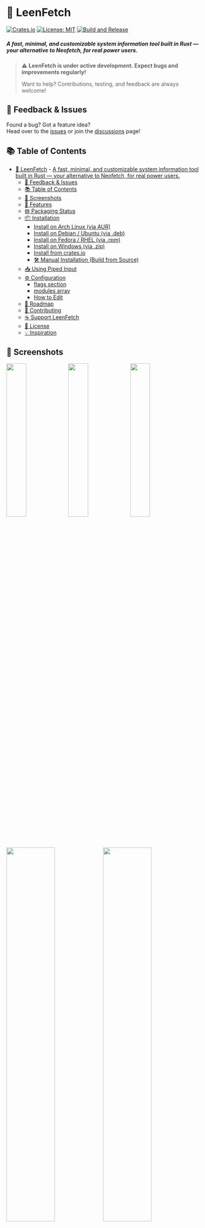 # 🧠 LeenFetch

[![Crates.io](https://img.shields.io/crates/v/leenfetch)](https://crates.io/crates/leenfetch)
[![License: MIT](https://img.shields.io/badge/License-MIT-blue.svg)](LICENSE)
[![Build and Release](https://github.com/drunkleen/leenfetch/actions/workflows/release.yml/badge.svg)](https://github.com/drunkleen/leenfetch/actions/workflows/release.yml)



<!-- > 🌐 Available in: [English](#) | [فارسی](./readme/README-fa.md) | [Русский](./readme/README-ru.md) | [中文](./readme/README-zh.md)
**** -->


##### A fast, minimal, and customizable system information tool built in Rust — your alternative to Neofetch, for real power users.


> ⚠️ **LeenFetch is under active development. Expect bugs and improvements regularly!**
>
> Want to help? Contributions, testing, and feedback are always welcome!



## 💬 Feedback & Issues

Found a bug? Got a feature idea?  
Head over to the [issues](https://github.com/drunkleen/leenfetch/issues) or join the [discussions](https://github.com/drunkleen/leenfetch/discussions) page!


## 📚 Table of Contents

- [🧠 LeenFetch](#-leenfetch)
        - [A fast, minimal, and customizable system information tool built in Rust — your alternative to Neofetch, for real power users.](#a-fast-minimal-and-customizable-system-information-tool-built-in-rust--your-alternative-to-neofetch-for-real-power-users)
  - [💬 Feedback \& Issues](#-feedback--issues)
  - [📚 Table of Contents](#-table-of-contents)
  - [📸 Screenshots](#-screenshots)
  - [🚀 Features](#-features)
  - [▨ Packaging Status](#-packaging-status)
  - [📦 Installation](#-installation)
    - [Install on Arch Linux (via AUR)](#install-on-arch-linux-via-aur)
    - [Install on Debian / Ubuntu (via .deb)](#install-on-debian--ubuntu-via-deb)
    - [Install on Fedora / RHEL (via .rpm)](#install-on-fedora--rhel-via-rpm)
    - [Install on Windows (via .zip)](#install-on-windows-via-zip)
    - [Install from crates.io](#install-from-cratesio)
    - [🛠️ Manual Installation (Build from Source)](#️-manual-installation-build-from-source)
  - [📥 Using Piped Input](#-using-piped-input)
  - [⚙️ Configuration](#️-configuration)
    - [flags section](#flags-section)
    - [modules array](#modules-array)
    - [How to Edit](#how-to-edit)
  - [🎯 Roadmap](#-roadmap)
  - [🤝 Contributing](#-contributing)
  - [☕ Support LeenFetch](#-support-leenfetch)
  - [📄 License](#-license)
  - [💡 Inspiration](#-inspiration)


## 📸 Screenshots

<img src="./assets/TokyoNight.png" width="32%" /><img src="./assets/SandStorm.png" width="32%" /><img src="./assets/Aura.png" width="32%" />

<img src="./assets/debian.jpg" width="50%" /><img src="./assets/windows.jpg" width="50%" />
<!-- <img src="./assets/ubuntu.jpg" width="50%" /><img src="./assets/windows10.jpg" width="50%" /> -->
<img src="./assets/cowsay.jpg" width="50%" /><img src="./assets/custom.jpg" width="50%" />


## 🚀 Features

- ⚡ Blazing fast startup thanks to Rust
- 🎨 Customizable output layout with colorized terminal output
- 🧩 Modular design — enable or disable components via config
- 💾 Smart defaults but easily extendable
- 📦 Detects installed packages, shell, GPU, DE/WM, and more
- 🖼️ Custom ASCII art support and override via config
- 🎨 Supports theme-based color profiles (`ascii_colors=distro`, etc.)
- 🔌 Single JSONC config: `~/.config/leenfetch/config.jsonc`
- 🧵 Accepts piped ASCII input — use `fortune | cowsay | leenfetch` for dynamic text logos


## ▨ Packaging Status

[![Repository status](https://repology.org/badge/vertical-allrepos/leenfetch.svg)](https://repology.org/project/leenfetch/versions)


## 📦 Installation


### Install on Arch Linux (via AUR)

If you're on Arch Linux or an Arch-based distribution (like Manjaro), you can install LeenFetch from the AUR using an AUR helper like [`yay`](https://github.com/Jguer/yay):

```bash
yay -S leenfetch
```
or

```bash
git clone https://aur.archlinux.org/leenfetch.git
cd leenfetch
makepkg -si
```



### Install on Debian / Ubuntu (via .deb)

If you're on Debian, Ubuntu, or a Debian-based distribution, you can download and install the `.deb` package from the [GitHub Releases](https://github.com/drunkleen/leenfetch/releases):

- AMD64 (x86_64)
```bash
wget https://github.com/drunkleen/leenfetch/releases/download/v0.2.1/leenfetch-v0.2.1-debian-x86_64.deb
sudo dpkg -i leenfetch-*.deb
```


- AArch64 (ARM64)
```bash
wget https://github.com/drunkleen/leenfetch/releases/download/v0.2.1/leenfetch-v0.2.1-debian-aarch64.deb
sudo dpkg -i leenfetch-*.deb
```

---

### Install on Fedora / RHEL (via .rpm)

If you're using Fedora, RHEL, or another RPM-based distro, you can install LeenFetch using the `.rpm` file from [GitHub Releases](https://github.com/drunkleen/leenfetch/releases):

- AMD64 (x86_64)
```bash
wget https://github.com/drunkleen/leenfetch/releases/download/v0.2.1/leenfetch-v0.2.1-REHL-x86_64.rpm
sudo rpm -i leenfetch-*.rpm
```

---

### Install on Windows (via .zip)

If you're on Windows, download the latest `.zip` from the [GitHub Releases](https://github.com/drunkleen/leenfetch/releases):

powershell:

- AMD64 (x86_64)
```powershell
Invoke-WebRequest -Uri "https://github.com/drunkleen/leenfetch/releases/download/v0.2.1/leenfetch-v0.2.1-windows-x86_64.zip" -OutFile "leenfetch-win.zip"
Expand-Archive .\leenfetch-win.zip -DestinationPath .

.\leenfetch-v0.2.1-windows-x86_64.exe
```

> Make sure you're in the same directory as `leenfetch.exe` when running the command.

---

### Install from crates.io

Make sure you have [Rust & Cargo](https://rustup.rs/) installed:

```bash
cargo install leenfetch
````

After that, just run:

```bash
leenfetch
```

If you hit issues with `PATH`, try adding `~/.cargo/bin` to your shell:

```bash
export PATH="$HOME/.cargo/bin:$PATH"
```

---

### 🛠️ Manual Installation (Build from Source)

```bash
git clone https://github.com/drunkleen/leenfetch.git
cd leenfetch
cargo build --release
```

Add to PATH:

```bash
cp target/release/leenfetch ~/.local/bin/
```

Then run:

```bash
leenfetch
```

---

## 📥 Using Piped Input

LeenFetch can accept piped input to use as the ASCII logo.

This allows you to create dynamic, fun logos on the fly using other command-line tools.

**Examples:**

```bash
echo "Rustacean" | leenfetch
```

```bash
fortune | cowsay | leenfetch
```

LeenFetch will detect piped input via `stdin` and render the ASCII art above your system information.

If no piped input is provided, it will fall back to your configured or auto-detected ASCII art.


---

## ⚙️ Configuration

On first run, LeenFetch writes a single `config.jsonc` file to your configuration directory:

```bash
# Linux
~/.config/leenfetch/config.jsonc

# Windows
C:\Users\<username>\AppData\Roaming\leenfetch\config.jsonc
```

The file uses JSON with comments (JSONC), so you can keep inline explanations next to your settings. It combines the previous trio of files into a single document with clear sections:

- `flags` — Display and formatting toggles.
- `modules` *(alias `layout`)* — Output order, headings, and custom rows.
- *(optional)* `logo` — Override ASCII art source or padding. Omitted keys fall back to defaults.

### flags section

The `flags` object fine-tunes how each block is rendered. Values shown below match the generated defaults; unset keys fall back to the same defaults internally.

| Key | Allowed values | Default | What it controls |
| --- | --- | --- | --- |
| `ascii_distro` | `"auto"` or distro name | `"auto"` | ASCII art selection. Piped input always overrides this. |
| `ascii_colors` | `"distro"` or comma list of color indices | `"distro"` | Palette for ASCII art and color swatches. |
| `custom_ascii_path` | `""` or path | `""` | Custom ASCII art file. Leave empty for bundled art. |
| `battery_display` | `"off"`, `"bar"`, `"infobar"`, `"barinfo"` | `"off"` | Battery meter style (or disable entirely). |
| `color_blocks` | string glyph | `"●"` | Character(s) used for the 16-color preview. |
| `cpu_brand` | `true` / `false` | `true` | Prefix CPU model with the vendor name. |
| `cpu_cores` | `true` / `false` | `true` | Show total core/thread counts. |
| `cpu_frequency` | `true` / `false` | `true` | Include advertised CPU frequency. |
| `cpu_speed` | `true` / `false` | `true` | Include current CPU speed reading. |
| `cpu_temp` | `"C"` / `"F"` | `"C"` | Temperature unit. Any other value skips conversion. |
| `cpu_show_temp` | `true` / `false` | `false` | Toggle CPU temperature output entirely. |
| `de_version` | `true` / `false` | `true` | Append desktop-environment version. |
| `distro_display` | `name`, `name_version`, `name_arch`, `name_model`, `name_model_version`, `name_model_arch`, `name_model_version_arch` | `"name"` | Level of OS detail shown in the distro line. |
| `disk_display` | `info`, `percentage`, `infobar`, `barinfo`, `bar` | `"info"` | Disk usage presentation for each mount. |
| `disk_subtitle` | `name`, `dir`, `none`, `mount` | `"dir"` | Label used alongside disk usage. |
| `memory_percent` | `true` / `false` | `true` | Add percentage to the memory line. |
| `memory_unit` | `kib`, `mib`, `gib` | `"mib"` | Preferred memory units. |
| `package_managers` | `off`, `on`, `tiny` | `"tiny"` | Package counter verbosity. |
| `refresh_rate` | `true` / `false` | `true` | Append monitor refresh rate where available. |
| `shell_path` | `true` / `false` | `false` | Print full shell path instead of name only. |
| `shell_version` | `true` / `false` | `true` | Append shell version. |
| `uptime_shorthand` | `full`, `tiny`, `seconds` | `"tiny"` | Uptime formatting style. |
| `os_age_shorthand` | `full`, `tiny`, `seconds` | `"tiny"` | OS install age formatting style. |

> ℹ️  Piped input (for example `fortune | cowsay | leenfetch`) replaces the ASCII logo regardless of `ascii_distro` or `custom_ascii_path`.

Here is a compact example that shortens durations and hides temperature and refresh-rate extras:

```jsonc
{
  "flags": {
    "uptime_shorthand": "tiny",
    "cpu_show_temp": false,
    "refresh_rate": false,
    "package_managers": "on"
  }
}
```

### logo section (optional)

Use the `logo` object to point to custom ASCII art or adjust how the bundled ASCII art is padded. When `type` is `"file"` the `source` path behaves just like `custom_ascii_path`.

```jsonc
{
  "logo": {
    "type": "file",
    "source": "~/.config/leenfetch/branding/about.txt",
    "padding": { "top": 2, "right": 6, "left": 0 }
  }
}
```

### modules array

The `modules` array (also accepted as `layout`) controls rendering order. Entries can be a literal string (`"break"` inserts an empty spacer) or an object describing a module. Objects accept a `type` (collector name such as `titles`, `distro`, `os_age`, `uptime`, etc.) and optional properties like `key` for the label or `format` for custom text.

```jsonc
{
  "modules": [
    "break",
    { "type": "custom", "format": "== System ==" },
    { "type": "titles", "key": "User" },
    { "type": "distro", "key": "Distro" },
    { "type": "cpu", "key": "CPU" },
    { "type": "memory", "key": "Memory" },
    { "type": "colors", "key": "" }
  ]
}
```

Rearrange, duplicate, or remove entries to customize your output. Insert `"break"` wherever you want an empty spacer line.

---

### How to Edit

- Open `config.jsonc` in your favorite text editor.
- Read the inline comments for a full explanation of every option.
- Change values as you like, save, and re-run `leenfetch` to see your changes.

For advanced details, see the comments in `config.jsonc` or check the [wiki](https://github.com/drunkleen/leenfetch/wiki) (if available).

### CLI overrides

Need a temporary tweak for screenshots or testing? LeenFetch now mirrors most `flags` settings on the CLI so you can adjust the output without touching `config.jsonc`.

- `--config <path>` loads an alternate JSONC file. `--no-config` ignores files altogether and runs with the built-in defaults.
- ASCII controls: `--ascii_distro <name>`, `--ascii_colors <list>`, `--custom_ascii_path <file>`, and `--color-blocks <glyph>`.
- Formatting knobs: `--battery-display`, `--disk-display`, `--disk-subtitle`, `--memory-unit`, `--packages`, `--uptime`, `--os-age`, `--distro-display`, `--cpu-temp-unit`.
- Layout helpers: `--only cpu,memory,shell` renders just the listed modules; `--hide gpu` removes modules from the current layout.
- Boolean toggles come in pairs—use `--cpu-speed` / `--no-cpu-speed`, `--shell-path` / `--no-shell-path`, `--memory-percent` / `--no-memory-percent`, etc., for quick on/off control of individual fields.

Run `leenfetch --help` to see the complete list of overrides.

## 🎯 Roadmap

| Feature                     | Status        |
| --------------------------- | ------------- |
| Base module system          | ✅ Done       |
| Config file loader          | ✅ Done       |
| Custom layout tags          | ✅ Done       |
| GPU/CPU/Mem/DE/WM detection | ✅ Done       |
| Linux support               | ✅ Done       |
| Windows support             | ✅ Done       |
| Multi-Threading             | ✅ Done    |
| CLI override options        | 🔁 Basic      |
| ASCII art & theming         | 🔁 Basic      |
| Plugin/module system        | ❓ Maybe      |
| Fetch info over SSH         | ❓ Maybe      |

---

## 🤝 Contributing

1. Fork the repo
2. Create your branch (`git checkout -b feature/my-feature`)
3. Commit your changes (`git commit -m 'feat: add my feature'`)
4. Push to the branch (`git push origin feature/my-feature`)
5. Create a Pull Request

We welcome clean PRs and documented modules! ✨

---

## ☕ Support LeenFetch

If you have found LeenFetch valuable and would like to contribute to its ongoing development, your support is greatly
appreciated. You can show your appreciation by making a donation
through [PayPal](https://www.paypal.com/paypalme/RDarvishifar) or any of the following cryptocurrency networks:

- **Bitcoin (BTC):** `bc1qsmvxpn79g6wkel3w67k37r9nvzm5jnggeltxl6`
- **ETH/BNB/MATIC (ERC20, BEP20):** `0x8613aD01910d17Bc922D95cf16Dc233B92cd32d6`
- **USDT/TRON (TRC20):** `TGNru3vuDfPh5zBJ31DKzcVVvFgfMK9J48`
- **Dogecoin (DOGE):** `D8U25FjxdxdQ7pEH37cMSw8HXBdY1qZ7n3`

Your generous contribution ensures the continued improvement and maintenance of LeenFetch. ❤️

Thank you for supporting the project! 🙏

---

## 📄 License

[MIT](./LICENSE) License © [DrunkLeen](https://github.com/drunkleen)

---

## 💡 Inspiration

* [Neofetch](https://github.com/dylanaraps/neofetch)
* [Fastfetch](https://github.com/fastfetch-cli/fastfetch)
* [Rust](https://www.rust-lang.org/) — the foundation of LeenFetch
